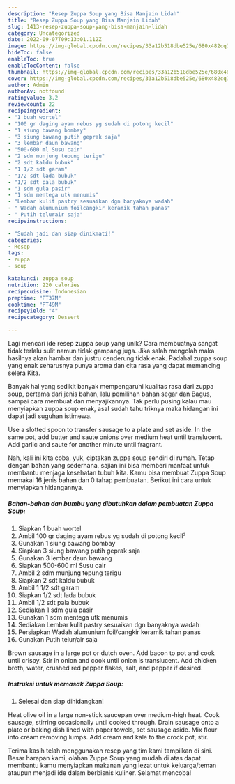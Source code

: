 ```yaml
---
description: "Resep Zuppa Soup yang Bisa Manjain Lidah"
title: "Resep Zuppa Soup yang Bisa Manjain Lidah"
slug: 1413-resep-zuppa-soup-yang-bisa-manjain-lidah
category: Uncategorized
date: 2022-09-07T09:13:01.112Z
image: https://img-global.cpcdn.com/recipes/33a12b518dbe525e/680x482cq70/zuppa-soup-foto-resep-utama.jpg
hideToc: false
enableToc: true
enableTocContent: false
thumbnail: https://img-global.cpcdn.com/recipes/33a12b518dbe525e/680x482cq70/zuppa-soup-foto-resep-utama.jpg
cover: https://img-global.cpcdn.com/recipes/33a12b518dbe525e/680x482cq70/zuppa-soup-foto-resep-utama.jpg
author: Admin
authorAv: notfound
ratingvalue: 3.2
reviewcount: 22
recipeingredient:
- "1 buah wortel"
- "100 gr daging ayam rebus yg sudah di potong kecil"
- "1 siung bawang bombay"
- "3 siung bawang putih geprak saja"
- "3 lembar daun bawang"
- "500-600 ml Susu cair"
- "2 sdm munjung tepung terigu"
- "2 sdt kaldu bubuk"
- "1 1/2 sdt garam"
- "1/2 sdt lada bubuk"
- "1/2 sdt pala bubuk"
- "1 sdm gula pasir"
- "1 sdm mentega utk menumis"
- "Lembar kulit pastry sesuaikan dgn banyaknya wadah"
- " Wadah alumunium foilcangkir keramik tahan panas"
- " Putih telurair saja"
recipeinstructions:

- "Sudah jadi dan siap dinikmati!"
categories:
- Resep
tags:
- zuppa
- soup

katakunci: zuppa soup 
nutrition: 220 calories
recipecuisine: Indonesian
preptime: "PT37M"
cooktime: "PT49M"
recipeyield: "4"
recipecategory: Dessert

---
```





Lagi mencari ide resep zuppa soup yang unik? Cara membuatnya sangat tidak terlalu sulit namun tidak gampang juga. Jika salah mengolah maka hasilnya akan hambar dan justru cenderung tidak enak. Padahal zuppa soup yang enak seharusnya punya aroma dan cita rasa yang dapat memancing selera Kita.





Banyak hal yang sedikit banyak mempengaruhi kualitas rasa dari zuppa soup, pertama dari jenis bahan, lalu pemilihan bahan segar dan Bagus, sampai cara membuat dan menyajikannya. Tak perlu pusing kalau mau menyiapkan zuppa soup enak,      asal sudah tahu triknya maka hidangan ini dapat jadi suguhan istimewa.














Use a slotted spoon to transfer sausage to a plate and set aside. In the same pot, add butter and saute onions over medium heat until translucent. Add garlic and saute for another minute until fragrant.






Nah, kali ini kita coba, yuk, ciptakan zuppa soup sendiri di rumah. Tetap dengan bahan yang sederhana, sajian ini bisa memberi manfaat untuk membantu menjaga kesehatan tubuh kita. Kamu bisa membuat Zuppa Soup memakai 16 jenis bahan dan 0 tahap pembuatan. Berikut ini cara untuk menyiapkan hidangannya.

<!--inarticleads1-->

##### Bahan-bahan dan bumbu yang dibutuhkan dalam pembuatan Zuppa Soup:

1. Siapkan 1 buah wortel
1. Ambil 100 gr daging ayam rebus yg sudah di potong kecil²
1. Gunakan 1 siung bawang bombay
1. Siapkan 3 siung bawang putih geprak saja
1. Gunakan 3 lembar daun bawang
1. Siapkan 500-600 ml Susu cair
1. Ambil 2 sdm munjung tepung terigu
1. Siapkan 2 sdt kaldu bubuk
1. Ambil 1 1/2 sdt garam
1. Siapkan 1/2 sdt lada bubuk
1. Ambil 1/2 sdt pala bubuk
1. Sediakan 1 sdm gula pasir
1. Gunakan 1 sdm mentega utk menumis
1. Sediakan Lembar kulit pastry sesuaikan dgn banyaknya wadah
1. Persiapkan  Wadah alumunium foil/cangkir keramik tahan panas
1. Gunakan  Putih telur/air saja


Brown sausage in a large pot or dutch oven. Add bacon to pot and cook until crispy. Stir in onion and cook until onion is translucent. Add chicken broth, water, crushed red pepper flakes, salt, and pepper if desired. 

<!--inarticleads2-->

##### Instruksi untuk memasak Zuppa Soup:


1. Selesai dan siap dihidangkan!

Heat olive oil in a large non-stick saucepan over medium-high heat. Cook sausage, stirring occasionally until cooked through. Drain sausage onto a plate or baking dish lined with paper towels, set sausage aside. Mix flour into cream removing lumps. Add cream and kale to the crock pot, stir. 

Terima kasih telah menggunakan resep yang tim kami tampilkan di sini. Besar harapan kami, olahan Zuppa Soup yang mudah di atas dapat membantu kamu menyiapkan makanan yang lezat untuk keluarga/teman ataupun menjadi ide dalam berbisnis kuliner. Selamat mencoba!
